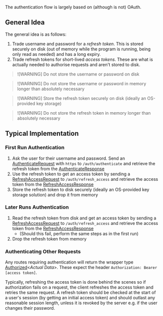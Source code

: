 The authentication flow is largely based on (although is not) OAuth.

## General Idea
The general idea is as follows:
1. Trade username and password for a *refresh token*. This is stored securely on disk (out of memory while the program is running, being only read as needed) and has a long expiry.
2. Trade refresh tokens for short-lived *access tokens*. These are what is actually needed to authorise requests and aren't stored to disk.

> ![WARNING]
> Do not store the username or password on disk


> ![WARNING]
> Do not store the username or password in memory longer than absolutely necessary


> ![WARNING]
> Store the refresh token securely on disk (ideally an OS-provided key storage)


> ![WARNING]
> Do not store the refresh token in memory longer than absolutely necessary

## Typical Implementation
### First Run Authentication
1. Ask the user for their username and password. Send an [AuthenticateRequest](../generated/routes/auth/authenticate/AuthenticateRequest.md) with `https` to `/auth/authenticate` and retrieve the refresh token from the [AuthenticateResponse](../generated/routes/auth/authenticate/AuthenticateResponse.md)
2. Use the refresh token to get an access token by sending a [RefreshAccessRequest](../generated/routes/auth/refresh_access/RefreshAccessRequest.md) to `/auth/refresh_access` and retrieve the access token from the [RefreshAccessResponse](../generated/routes/auth/refresh_access/RefreshAccessResponse.md)
3. Store the refresh token to disk securely (ideally an OS-provided key storage solution) and drop it from memory

### Later Runs Authentication
1. Read the refresh token from disk and get an access token by sending a [RefreshAccessRequest](../generated/routes/auth/refresh_access/RefreshAccessRequest.md) to `/auth/refresh_access` and retrieve the access token from the [RefreshAccessResponse](../generated/routes/auth/refresh_access/RefreshAccessResponse.md)
	- (Should this fail, perform the same steps as in the first run)
2. Drop the refresh token from memory

### Authenticating Other Requests
Any routes requiring authentication will return the wrapper type [Authorized](../generated/auth/Authorized.md)<*Actual Data*>. These expect the header `Authorization: Bearer [access token]`. 

Typically, refreshing the access token is done behind the scenes so if authorization fails on a request, the client refreshes the access token and retries the same request. A refresh token should be checked at the start of a user's session (by getting an initial access token) and should outlast any reasonable session length, unless it is revoked by the server e.g. if the user changes their password.